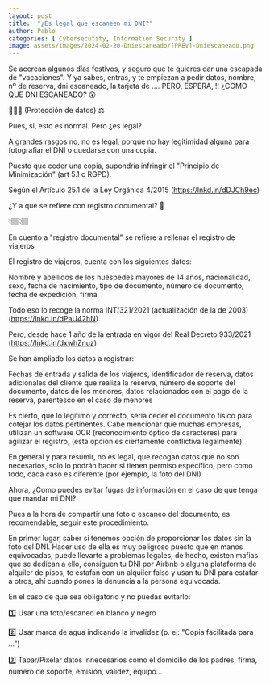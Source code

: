 ```yaml
---
layout: post
title:  "¿Es legal que escaneen mi DNI?"
author: Pablo
categories: [ Cybersecutity, Information Security ]
image: assets/images/2024-02-20-Dniescaneado/[PREV]-Dniescaneado.png
---
```


Se acercan algunos días festivos, y seguro que te quieres dar una escapada de "vacaciones". Y ya sabes, entras, y te empiezan a pedir datos, nombre, nº de reserva, dni escaneado, la tarjeta de .... PERO, ESPERA, ‼️ ¿COMO QUE DNI ESCANEADO? 😲

🧵👇🏽 (Protección de datos) ⚖️

Pues, si, esto es normal. Pero ¿es legal?

A grandes rasgos no, no es legal, porque no hay legitimidad alguna para fotografiar el DNI o quedarse con una copia.

Puesto que ceder una copia, supondría infringir el "Principio de Minimización" (art 5.1 c RGPD).

Según el Artículo 25.1 de la Ley Orgánica 4/2015 (https://lnkd.in/dDJCh9ec)

¿Y a que se refiere con registro documental? 🤔

👇🏽👇🏽

En cuento a "registro documental" se refiere a rellenar el registro de viajeros

El registro de viajeros, cuenta con los siguientes datos:

Nombre y apellidos de los huéspedes mayores de 14 años, nacionalidad, sexo, fecha de nacimiento, tipo de documento, número de documento, fecha de expedición, firma

Todo eso lo recoge la norma INT/321/2021 (actualización de la de 2003) (https://lnkd.in/dPaU42hN).

Pero, desde hace 1 año de la entrada en vigor del Real Decreto 933/2021 (https://lnkd.in/dxwhZnuz)

Se han ampliado los datos a registrar:

Fechas de entrada y salida de los viajeros, identificador de reserva, datos adicionales del cliente que realiza la reserva, número de soporte del documento, datos de los menores, datos relacionados con el pago de la reserva, parentesco en el caso de menores

Es cierto, que lo legítimo y correcto, sería ceder el documento físico para cotejar los datos pertinentes. Cabe mencionar que muchas empresas, utilizan un software OCR (reconocimiento óptico de caracteres) para agilizar el registro, (esta opción es ciertamente conflictiva legalmente).

En general y para resumir, no es legal, que recogan datos que no son necesarios, solo lo podrán hacer si tienen permiso específico, pero como todo, cada caso es diferente (por ejemplo, la foto del DNI)

Ahora, ¿Como puedes evitar fugas de información en el caso de que tenga que mandar mi DNI?

Pues a la hora de compartir una foto o escaneo del documento, es recomendable, seguir este procedimiento.

En primer lugar, saber si tenemos opción de proporcionar los datos sin la foto del DNI. Hacer uso de ella es muy peligroso puesto que en manos equivocadas, puede llevarte a problemas legales, de hecho, existen mafias que se dedican a ello, consiguen tu DNI por Airbnb o alguna plataforma de alquiler de pisos, te estafan con un alquiler falso y usan tu DNI para estafar a otros, ahí cuando pones la denuncia a la persona equivocada.

En el caso de que sea obligatorio y no puedas evitarlo:

1️⃣ Usar una foto/escaneo en blanco y negro

2️⃣ Usar marca de agua indicando la invalidez (p. ej: "Copia facilitada para ...")

3️⃣ Tapar/Pixelar datos innecesarios como el domicilio de los padres, firma, número de soporte, emisión, validez, equipo...